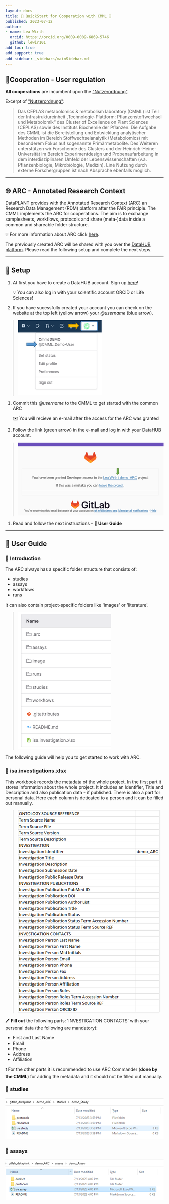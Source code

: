 ```yaml
---
layout: docs
title: 🚀 QuickStart for Cooperation with CMML 🌱
published: 2023-07-12
author:
- name: Lea Wirth
  orcid: https://orcid.org/0009-0009-6869-5746
  github: lewir101
add toc: true
add support: true
add sidebar: _sidebars/mainSidebar.md
---
```


## 👥Cooperation - User regulation
__All cooperations__ are incumbent upon the ["Nutzerordnung"](https://www.plant-biochemistry.hhu.de/facilities/metabolic-profiling/nutzerordnung).

Excerpt of ["Nutzerordnung"](https://www.plant-biochemistry.hhu.de/facilities/metabolic-profiling/nutzerordnung):

>Das CEPLAS metabolomics & metabolism laboratory (CMML) ist Teil der Infrastruktureinheit „Technologie-Plattform: Pflanzenstoffwechsel und Metabolomik“ des Cluster of Excellence on Plant Sciences (CEPLAS) sowie des Instituts Biochemie der Pflanzen. Die Aufgabe des CMML ist die Bereitstellung und Entwicklung analytischer Methoden im Bereich Stoffwechselanalytik (Metabolomics) mit besonderem Fokus auf sogenannte Primärmetabolite. Des Weiteren unterstützen wir Forschende des Clusters und der Heinrich-Heine-Universität im Bereich Experimentdesign und Probenaufarbeitung in dem interdisziplinären Umfeld der Lebenswissenschaften (v.a. Pflanzenbiologie, Mikrobiologie, Medizin). Eine Nutzung durch externe Forschergruppen ist nach Absprache ebenfalls möglich.

***
## 🌐 ARC - Annotated Research Context

DataPLANT provides with the Annotated Research Context (ARC) an Research Data Management (RDM) platform after the FAIR principle. The CMML  implements the ARC for cooperations. The aim is to exchange samplesheets, workflows, protocols and share (meta-)data inside a common and shareable folder structure.

:bulb: For more information about ARC click [here](https://nfdi4plants.org/nfdi4plants.knowledgebase/docs/implementation/AnnotatedResearchContext.html).

The previously created ARC will be shared with you over the [DataHUB platform](https://git.nfdi4plants.org/). Please read the following setup and complete the next steps.

***

## 👣 Setup

1. At first you have to create a DataHUB account. Sign up [here](https://auth.nfdi4plants.org/realms/dataplant/protocol/openid-connect/auth?client_id=gitlab-fr&nonce=356a5879964601fc6c507a0e1b9338d3&redirect_uri=https%3A%2F%2Fgit.nfdi4plants.org%2Fusers%2Fauth%2Fopenid_connect%2Fcallback&response_type=code&scope=openid%20profile%20email&state=38af8e237dfa652df91fa72afb2eeb66)!

    :bulb: You can also log in with your scientific account ORCID or Life Sciences!

2. If you have sucessfully created your account you can check on the website at the top left (yellow arrow) your _@username_ (blue arrow).

> ![find your username](nfdi4plants.knowledgebase/../image/cmml-quickstart/DataHUB-Username.png)

1. Commit this _@username_ to the CMML to get started with the common ARC

    ✉️ You will recieve an e-mail after the access for the ARC was granted

2. Follow the link (green arrow) in the e-mail and log in with your DataHUB account.

> ![dataHUB/gitLab Mail](nfdi4plants.knowledgebase/../image/cmml-quickstart/DataHUB-Access-Mail.png)

1. Read and follow the next instructions - __📘 User Guide__

***
## 📘 User Guide

### 📖 Introduction
The ARC always has a specific folder structure that consists of: 
- studies
- assays
- workflows 
- runs 
   
It can also contain project-specific folders like 'images' or 'literature'.


 > ![1689255800549](nfdi4plants.knowledgebase/../image/cmml-quickstart/ARC-Folder-structure.png)


The following guide will help you to get started to work with ARC.

### 📖 isa.investigations.xlsx

This workbook records the metadata of the whole project. In the first part it stores information about the whole project. It includes an Identifier, Title and Description and also publication data - if published. There is also a part for personal data. Here each column is deticated to a person and it can be filled out manually.

> ![Alt text](nfdi4plants.knowledgebase/../image/cmml-quickstart/isa-investigation.png)

:pen: __Fill out__ the following parts:
'INVESTIGATION CONTACTS' with your personal data (the following are mandatory):
   - First and Last Name 
   - Email
   - Phone
   - Address
   - Affiliation


❗ For the other parts it is recommended to use ARC Commander (**done by the CMML**) for adding the metadata and it should not be filled out manually. 

### 📖 studies

![1689256862555](image/cmml-quickstart/1689256862555.png)


### 📖 assays 

 
![1689256959242](image/cmml-quickstart/1689256959242.png)